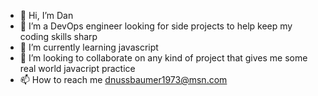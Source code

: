 - 👋 Hi, I’m Dan
- 👀 I’m a DevOps engineer looking for side projects to help keep my coding skills sharp
- 🌱 I’m currently learning javascript
- 💞️ I’m looking to collaborate on any kind of project that gives me some real world javacript practice 
- 📫 How to reach me dnussbaumer1973@msn.com
